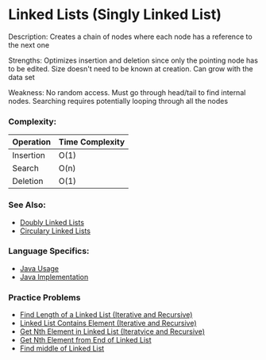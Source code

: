 # Linked Lists (Singly Linked List)
Description: Creates a chain of nodes where each node has a reference to the next one

Strengths: Optimizes insertion and deletion since only the pointing node has to be edited. Size doesn't need to be known at creation. Can grow with the data set

Weakness: No random access. Must go through head/tail to find internal nodes. Searching requires potentially looping through all the nodes 

### Complexity:

| Operation | Time Complexity |
| --- | --- |
| Insertion | O(1) |
| Search | O(n) |
| Deletion | O(1) |

### See Also:
* [Doubly Linked Lists](doubly-linked-lists.md)
* [Circulary Linked Lists](circularly-linked-lists.md)

### Language Specifics:
* [Java Usage](/languages/java/java-linked-lists.md)
* [Java Implementation](/languages/java/java-singly-linked-list.md)

### Practice Problems
* [Find Length of a Linked List (Iterative and Recursive)](/questions/linked-lists/length-linked-list.md)
* [Linked List Contains Element (Iterative and Recursive)](/questions/linked-lists/contains-linked-list.md)
* [Get Nth Element in Linked List (Iteratvice and Recursive)](/questions/linked-lists/get-nth-linked-list.md)
* [Get Nth Element from End of Linked List](/questions/linked-lists/get-nth-from-end-linked-list.md)
* [Find middle of Linked List](/questions/linked-lists/middle-linked-list.md)